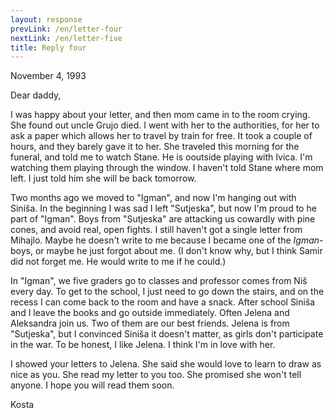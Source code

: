 ```yaml
---
layout: response
prevLink: /en/letter-four
nextLink: /en/letter-five
title: Reply four
---
```


<div class="Response-date">November 4, 1993</div>

Dear daddy,

I was happy about your letter, and then mom came in to the room crying. She found out uncle Grujo died. I went with her to the authorities, for her to ask a paper which allows her to travel by train for free. It took a couple of hours, and they barely gave it to her. She traveled this morning for the funeral, and told me to watch Stane. He is ooutside playing with Ivica. I'm watching them playing through the window. I haven't told Stane where mom left. I just told him she will be back tomorrow.

Two months ago we moved to "Igman", and now I'm hanging out with Siniša. In the beginning I was sad I left "Sutjeska", but now I'm proud to he part of "Igman". Boys from "Sutjeska" are attacking us cowardly with pine cones, and avoid real, open fights. I still haven't got a single letter from Mihajlo. Maybe he doesn't write to me because I became one of the *Igman*-boys, or maybe he just forgot about me. (I don't know why, but I think Samir did not forget me. He would write to me if he could.)

In "Igman", we five graders go to classes and professor comes from Niš every day. To get to the school, I just need to go down the stairs, and on the recess I can come back to the room and have a snack. After school Siniša and I leave the books and go outside immediately. Often Jelena and Aleksandra join us. Two of them are our best friends. Jelena is from "Sutjeska", but I convinced Siniša it doesn't matter, as girls don't participate in the war. To be honest, I like Jelena. I think I'm in love with her.

I showed your letters to Jelena. She said she would love to learn to draw as nice as you. She read my letter to you too. She promised she won't tell anyone. I hope you will read them soon.

<div class="Response-signature">Kosta</div>
